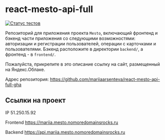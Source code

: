 # react-mesto-api-full

[![Статус тестов](../../actions/workflows/tests.yml/badge.svg)](../../actions/workflows/tests.yml)

Репозиторий для приложения проекта `Mesto`, включающий фронтенд и бэкенд части приложения со следующими возможностями: авторизации и регистрации пользователей, операции с карточками и пользователями. Бэкенд расположите в директории `backend/`, а фронтенд - в `frontend/`.

Пожалуйста, прикрепите в это описание ссылку на сайт, размещенный на Яндекс.Облаке.

Адрес репозитория: <https://github.com/mariiaarsenteva/react-mesto-api-full-gha>

## Ссылки на проект

IP 51.250.15.92

Frontend <https://mariia.mesto.nomoredomainsrocks.ru>

Backend <https://api.mariia.mesto.nomoredomainsrocks.ru>
